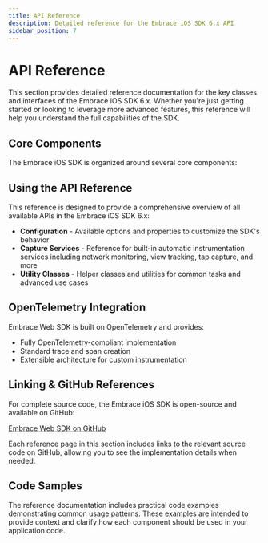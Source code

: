 ```yaml
---
title: API Reference
description: Detailed reference for the Embrace iOS SDK 6.x API
sidebar_position: 7
---
```


# API Reference

This section provides detailed reference documentation for the key classes and interfaces of the Embrace iOS SDK 6.x. Whether you're just getting started or looking to leverage more advanced features, this reference will help you understand the full capabilities of the SDK.

## Core Components

The Embrace iOS SDK is organized around several core components:

<!-- TODO: determine if any of these are relevant- **[Configuration](./configuration.md)** - Options and settings for configuring the SDK
- **[Capture Services](./capture-services.md)** - Services that automatically instrument your application
- **[Utility Classes](./utility-classes.md)** - Helper classes and utilities for common tasks -->

## Using the API Reference

This reference is designed to provide a comprehensive overview of all available APIs in the Embrace iOS SDK 6.x:

- **Configuration** - Available options and properties to customize the SDK's behavior
- **Capture Services** - Reference for built-in automatic instrumentation services including network monitoring, view tracking, tap capture, and more
- **Utility Classes** - Helper classes and utilities for common tasks and advanced use cases

## OpenTelemetry Integration

Embrace Web SDK is built on OpenTelemetry and provides:

- Fully OpenTelemetry-compliant implementation
- Standard trace and span creation
- Extensible architecture for custom instrumentation

## Linking & GitHub References

For complete source code, the Embrace iOS SDK is open-source and available on GitHub:

[Embrace Web SDK on GitHub](https://github.com/embrace-io/embrace-web-sdk)

Each reference page in this section includes links to the relevant source code on GitHub, allowing you to see the implementation details when needed.

## Code Samples

The reference documentation includes practical code examples demonstrating common usage patterns. These examples are intended to provide context and clarify how each component should be used in your application code.
